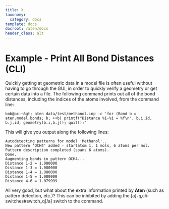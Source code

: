 ```yaml
---
title: X
taxonomy:
  category: docs
template: docs
docroot: /aten/docs
header_class: alt
---
```



# Example - Print All Bond Distances (CLI)

Quickly getting at geometric data in a model file is often useful without having to go through the GUI, in order to quickly verify a geometry or get certain data into a file. The following command prints out all of the bond distances, including the indices of the atoms involved, from the command line:

```
bob@pc:~&gt; aten data/test/methanol.inp -c 'for (Bond b = aten.model.bonds; b; ++b) printf("Distance %i-%i = %f\n", b.i.id, b.j.id, geometry(b.i,b.j)); quit();'
```

This will give you output along the following lines:

```
Autodetecting patterns for model 'Methanol'..
New pattern 'OCH4' added - startatom 1, 1 mols, 6 atoms per mol.
Pattern description completed (spans 6 atoms).
Done.
Augmenting bonds in pattern OCH4...
Distance 1-2 = 1.080000
Distance 1-3 = 1.080000
Distance 1-4 = 1.080000
Distance 1-5 = 1.080000
Distance 4-6 = 1.079999
```

All very good, but what about the extra information printed by **Aten** (such as pattern detection, etc.)? This can be inhibited by adding the [a]`-q`,cli-switches#switch_q[/a] switch to the command.


